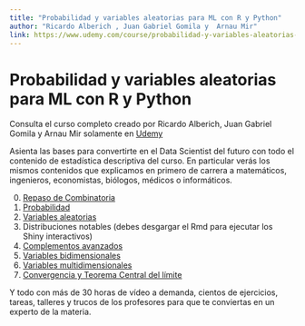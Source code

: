 ```yaml
---
title: "Probabilidad y variables aleatorias para ML con R y Python"
author: "Ricardo Alberich , Juan Gabriel Gomila y  Arnau Mir"
link: https://www.udemy.com/course/probabilidad-y-variables-aleatorias-para-ml-con-r-y-python/?couponCode=B85F8D52148DF5AAD8F7
---
```



# Probabilidad y variables aleatorias para ML con R y Python

Consulta el curso completo creado por Ricardo Alberich, Juan Gabriel Gomila y Arnau Mir solamente en [Udemy](https://www.udemy.com/course/probabilidad-y-variables-aleatorias-para-ml-con-r-y-python/?couponCode=B85F8D52148DF5AAD8F7)

Asienta las bases para convertirte en el Data Scientist del futuro con todo el contenido de estadística descriptiva del curso. En particular verás los mismos contenidos que explicamos en primero de carrera a matemáticos, ingenieros, economistas, biólogos, médicos o informáticos. 

0. [Repaso de Combinatoria](https://joanby.github.io/probabilidad/Tema_0_Prerequisitos)
1. [Probabilidad](https://joanby.github.io/probabilidad/Tema_1_Probabilidad)
2. [Variables aleatorias](https://joanby.github.io/probabilidad/Tema_2_VA)
3. Distribuciones notables (debes desgargar el Rmd para ejecutar los Shiny interactivos)
4. [Complementos avanzados](https://joanby.github.io/probabilidad/Tema_4_Momentos)
5. [Variables bidimensionales](https://joanby.github.io/probabilidad/Tema_5_Varias-Variables)
6. [Variables multidimensionales](https://joanby.github.io/probabilidad/Tema_6_Varias-Variables)
7. [Convergencia y Teorema Central del límite](https://joanby.github.io/probabilidad/Tema_7_TCL)

Y todo con más de 30 horas de vídeo a demanda, cientos de ejercicios, tareas, talleres y trucos de los profesores para que te conviertas en un experto de la materia.
